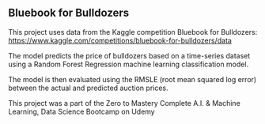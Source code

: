## Bluebook for Bulldozers

This project uses data from the Kaggle competition Bluebook for Bulldozers: https://www.kaggle.com/competitions/bluebook-for-bulldozers/data

The model predicts the price of bulldozers based on a time-series dataset using a Random Forest Regression machine learning classification model.

The model is then evaluated using the RMSLE (root mean squared log error) between the actual and predicted auction prices.

This project was a part of the Zero to Mastery Complete A.I. & Machine Learning, Data Science Bootcamp on Udemy

